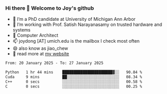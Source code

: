### Hi there 👋 Welcome to Joy's github

- 🔭 I’m a PhD candidate at University of Michigan Ann Arbor
- 🌱 I’m working with Prof. Satish Narayanasamy on trusted hardware and systems
- 👯 Computer Architect
- 📫 joydong [AT] umich.edu is the mailbox I check most often
- 😄 also know as jiao_chew
- 💬 read more at [my website](https://joydddd.github.io/)
<!--START_SECTION:waka-->

```txt
From: 20 January 2025 - To: 27 January 2025

Python   1 hr 44 mins    ██████████████████████▓░░   90.84 %
Cuda     9 mins          ██░░░░░░░░░░░░░░░░░░░░░░░   08.34 %
C++      0 secs          ░░░░░░░░░░░░░░░░░░░░░░░░░   00.58 %
C        0 secs          ░░░░░░░░░░░░░░░░░░░░░░░░░   00.25 %
```

<!--END_SECTION:waka-->
